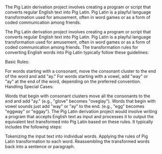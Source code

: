 The Pig Latin derivation project involves creating a program or script that converts regular English text into Pig Latin. Pig Latin is a playful language transformation used for amusement, often in word games or as a form of coded communication among friends.

The Pig Latin derivation project involves creating a program or script that converts regular English text into Pig Latin. Pig Latin is a playful language transformation used for amusement, often in word games or as a form of coded communication among friends. The transformation rules for converting English words into Pig Latin typically follow these guidelines:

Basic Rules:

For words starting with a consonant, move the consonant cluster to the end of the word and add "ay."
For words starting with a vowel, add "way" or "ay" at the end of the word, depending on the preferred convention.
Handling Special Cases:

Words that begin with consonant clusters move all the consonants to the end and add "ay." (e.g., "glove" becomes "oveglay").
Words that begin with vowel sounds just add "way" or "ay" to the end. (e.g., "egg" becomes "eggway" or "eggay").
The Pig Latin derivation project would involve writing a program that accepts English text as input and processes it to output the equivalent text transformed into Pig Latin based on these rules. It typically includes the following steps:

Tokenizing the input text into individual words.
Applying the rules of Pig Latin transformation to each word.
Reassembling the transformed words back into a sentence or paragraph.
